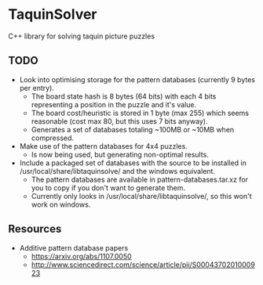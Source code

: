 # TaquinSolver
C++ library for solving taquin picture puzzles

## TODO
* Look into optimising storage for the pattern databases (currently 9 bytes per entry).
    * The board state hash is 8 bytes (64 bits) with each 4 bits representing a position in the puzzle and it's value.
    * The board cost/heuristic is stored in 1 byte (max 255) which seems reasonable (cost max 80, but this uses 7 bits anyway).
    * Generates a set of databases totaling ~100MB or ~10MB when compressed.
* Make use of the pattern databases for 4x4 puzzles.
    * Is now being used, but generating non-optimal results.
* Include a packaged set of databases with the source to be installed in /usr/local/share/libtaquinsolve/ and the windows equivalent.
    * The pattern databases are available in pattern-databases.tar.xz for you to copy if you don't want to generate them.
    * Currently only looks in /usr/local/share/libtaquinsolve/, so this won't work on windows.

## Resources
* Additive pattern database papers
    * https://arxiv.org/abs/1107.0050
    * http://www.sciencedirect.com/science/article/pii/S0004370201000923
